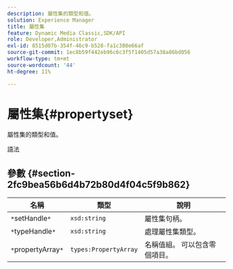 ```yaml
---
description: 屬性集的類型和值。
solution: Experience Manager
title: 屬性集
feature: Dynamic Media Classic,SDK/API
role: Developer,Administrator
exl-id: 8515d07b-354f-46c9-b528-fa1c380e66af
source-git-commit: 1ec8b59f442eb96c6c3f5f1405d57a38a86bd056
workflow-type: tm+mt
source-wordcount: '44'
ht-degree: 11%

---
```


# 屬性集{#propertyset}

屬性集的類型和值。

語法

## 參數 {#section-2fc9bea56b6d4b72b80d4f04c5f9b862}

| 名稱 | 類型 | 說明 |
|---|---|---|
| `*`setHandle`*` | `xsd:string` | 屬性集句柄。 |
| `*`typeHandle`*` | `xsd:string` | 處理屬性集類型。 |
| `*`propertyArray`*` | `types:PropertyArray` | 名稱值組。 可以包含零個項目。 |
